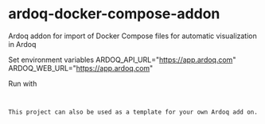 # ardoq-docker-compose-addon
Ardoq addon for import of Docker Compose files for automatic visualization in Ardoq

Set environment variables
ARDOQ_API_URL="https://app.ardoq.com"
ARDOQ_WEB_URL="https://app.ardoq.com"

Run with
````lein run


This project can also be used as a template for your own Ardoq add on.
